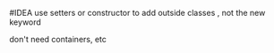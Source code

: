 #IDEA
use setters or constructor to add outside classes , not the new keyword

don't need containers, etc
